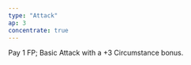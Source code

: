 ```yaml
---
type: "Attack"
ap: 3
concentrate: true
---
```


Pay 1 FP; Basic Attack with a +3 Circumstance bonus.

